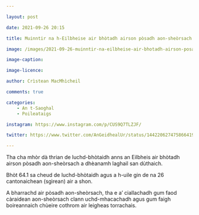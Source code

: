 ```yaml
---

layout: post

date: 2021-09-26 20:15

title: Muinntir na h-Eilbheise air bhòtadh airson pòsadh aon-sheòrsach

image: /images/2021-09-26-muinntir-na-eilbheise-air-bhotadh-airson-posadh-aon-sheorsach.jpg

image-caption:

image-licence:

author: Crìstean MacMhìcheil

comments: true

categories:
    - An t-Saoghal
    - Poileataigs

instagram: https://www.instagram.com/p/CUS9Q7TLZJF/

twitter: https://www.twitter.com/AnGeidhealUr/status/1442206274758664193

---
```


Tha cha mhòr dà thrian de luchd-bhòtaidh anns an Eilbheis air bhòtadh airson pòsadh aon-sheòrsach a dhèanamh laghail san dùthaich.

<!--more-->

Bhòt 64.1 sa cheud de luchd-bhòtaidh agus a h-uile gin de na 26 cantonaichean (sgìrean) air a shon.

A bharrachd air pòsadh aon-sheòrsach, tha e a’ ciallachadh gum faod càraidean aon-sheòrsach clann uchd-mhacachadh agus gum faigh boireannaich chùeire cothrom air leigheas torrachais.
